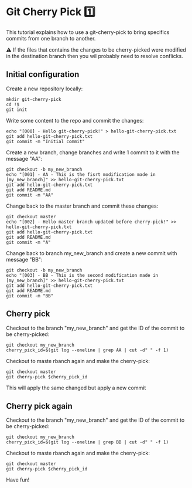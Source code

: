 # Git Cherry Pick :one:

This tutorial explains how to use a git-cherry-pick to bring specifics commits from one branch to another.

:warning: If the files that contains the changes to be cherry-picked were modified in the destination branch then you wil probably need to resolve conflicks.

## Initial configuration
Create a new repository locally:
```
mkdir git-cherry-pick
cd !$
git init
```
Write some content to the repo and commit the changes:
```
echo "[000] - Hello git-cherry-pick!" > hello-git-cherry-pick.txt
git add hello-git-cherry-pick.txt
git commit -m "Initial commit"
```
Create a new branch, change branches and write 1 commit to it with the message "AA":
```
git checkout -b my_new_branch
echo "[001] - AA - This is the fisrt modification made in [my_new_branch]" >> hello-git-cherry-pick.txt
git add hello-git-cherry-pick.txt
git add README.md
git commit -m "AA"
```
Change back to the master branch and commit these changes:
```
git checkout master
echo "[002] - Hello master branch updated before cherry-pick!" >> hello-git-cherry-pick.txt
git add hello-git-cherry-pick.txt
git add README.md
git commit -m "A"
```
Change back to branch my_new_branch and create a new commit with message "BB":
```
git checkout -b my_new_branch
echo "[003] - BB - This is the second modification made in [my_new_branch]" >> hello-git-cherry-pick.txt
git add hello-git-cherry-pick.txt
git add README.md
git commit -m "BB"
```
## Cherry pick
Checkout to the branch "my_new_branch" and get the ID of the commit to be cherry-picked:
```
git checkout my_new_branch
cherry_pick_id=$(git log --oneline | grep AA | cut -d" " -f 1)
```
Checkout to maste rbanch again and make the cherry-pick:
```
git checkout master
git cherry-pick $cherry_pick_id
```
This will apply the same changed but apply a new commit
## Cherry pick again
Checkout to the branch "my_new_branch" and get the ID of the commit to be cherry-picked:
```
git checkout my_new_branch
cherry_pick_id=$(git log --oneline | grep BB | cut -d" " -f 1)
```
Checkout to maste rbanch again and make the cherry-pick:
```
git checkout master
git cherry-pick $cherry_pick_id
```

Have fun!
